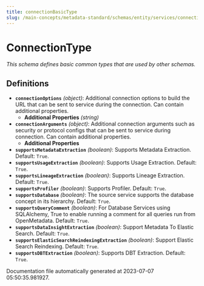 ```yaml
---
title: connectionBasicType
slug: /main-concepts/metadata-standard/schemas/entity/services/connections/connectionbasictype
---
```


# ConnectionType

*This schema defines basic common types that are used by other schemas.*

## Definitions

- **`connectionOptions`** *(object)*: Additional connection options to build the URL that can be sent to service during the connection. Can contain additional properties.
  - **Additional Properties** *(string)*
- **`connectionArguments`** *(object)*: Additional connection arguments such as security or protocol configs that can be sent to service during connection. Can contain additional properties.
  - **Additional Properties**
- **`supportsMetadataExtraction`** *(boolean)*: Supports Metadata Extraction. Default: `True`.
- **`supportsUsageExtraction`** *(boolean)*: Supports Usage Extraction. Default: `True`.
- **`supportsLineageExtraction`** *(boolean)*: Supports Lineage Extraction. Default: `True`.
- **`supportsProfiler`** *(boolean)*: Supports Profiler. Default: `True`.
- **`supportsDatabase`** *(boolean)*: The source service supports the database concept in its hierarchy. Default: `True`.
- **`supportsQueryComment`** *(boolean)*: For Database Services using SQLAlchemy, True to enable running a comment for all queries run from OpenMetadata. Default: `True`.
- **`supportsDataInsightExtraction`** *(boolean)*: Support Metadata To Elastic Search. Default: `True`.
- **`supportsElasticSearchReindexingExtraction`** *(boolean)*: Support Elastic Search Reindexing. Default: `True`.
- **`supportsDBTExtraction`** *(boolean)*: Supports DBT Extraction. Default: `True`.


Documentation file automatically generated at 2023-07-07 05:50:35.981927.
